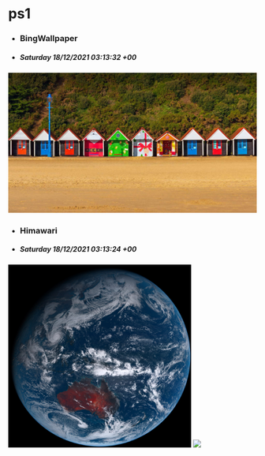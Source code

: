 # ps1

- ### BingWallpaper
- ##### Saturday 18/12/2021 03:13:32 +00
<img src="BingWallpaper/latest.jpg" width="700" height="auto" title="👉  BingWallpaper  👈">


- ### Himawari 
- ##### Saturday 18/12/2021 03:13:24 +00
<img src="Himawari/latest.jpg" width="auto" height="371" title="👉  Himawari  👈"> <img src="Himawari/himawari.webp" width="auto" height="371"/>






